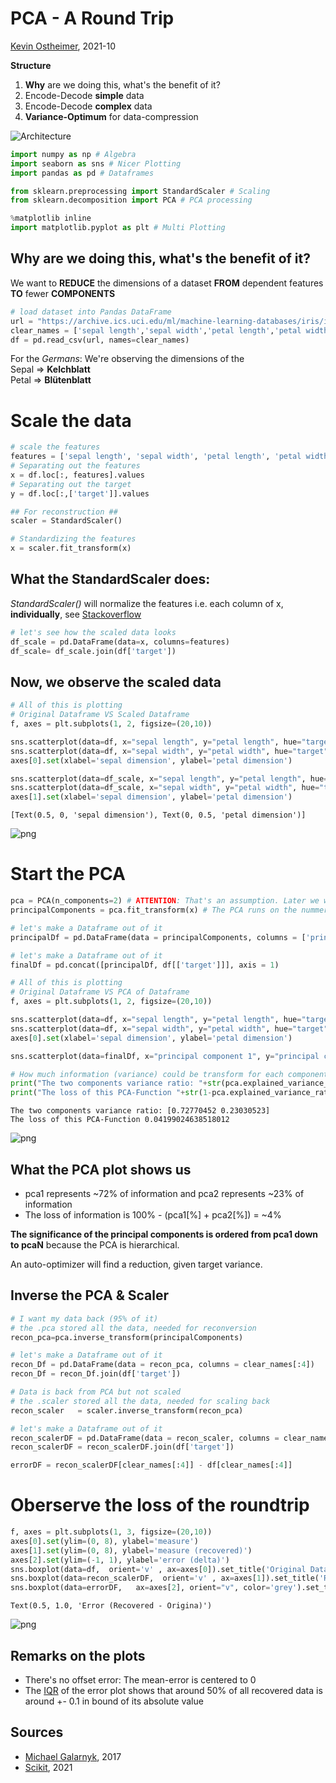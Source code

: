 # PCA - A Round Trip

[Kevin Ostheimer](https://www.impulsleistung.de), 2021-10

**Structure**
1. **Why** are we doing this, what's the benefit of it?
1. Encode-Decode **simple** data
1. Encode-Decode **complex** data
1. **Variance-Optimum** for data-compression


![Architecture](arch.png)


```python
import numpy as np # Algebra
import seaborn as sns # Nicer Plotting
import pandas as pd # Dataframes

from sklearn.preprocessing import StandardScaler # Scaling
from sklearn.decomposition import PCA # PCA processing

%matplotlib inline
import matplotlib.pyplot as plt # Multi Plotting

```

## **Why** are we doing this, what's the benefit of it?
We want to **REDUCE** the dimensions of a dataset **FROM** dependent features **TO** fewer **COMPONENTS**


```python
# load dataset into Pandas DataFrame
url = "https://archive.ics.uci.edu/ml/machine-learning-databases/iris/iris.data"
clear_names = ['sepal length','sepal width','petal length','petal width','target']
df = pd.read_csv(url, names=clear_names)
```

For the *Germans*: We're observing the dimensions of the\
Sepal => **Kelchblatt**\
Petal => **Blütenblatt**

# Scale the data


```python
# scale the features
features = ['sepal length', 'sepal width', 'petal length', 'petal width']
# Separating out the features
x = df.loc[:, features].values
# Separating out the target
y = df.loc[:,['target']].values

## For reconstruction ##
scaler = StandardScaler()

# Standardizing the features
x = scaler.fit_transform(x)
```

## What the StandardScaler does:
*StandardScaler()* will normalize the features i.e. each column of x, **individually**, see [Stackoverflow](https://stackoverflow.com/questions/40758562/can-anyone-explain-me-standardscaler)


```python
# let's see how the scaled data looks
df_scale = pd.DataFrame(data=x, columns=features)
df_scale= df_scale.join(df['target'])
```

## Now, we observe the **scaled** data



```python
# All of this is plotting
# Original Dataframe VS Scaled Dataframe
f, axes = plt.subplots(1, 2, figsize=(20,10))

sns.scatterplot(data=df, x="sepal length", y="petal length", hue="target", ax=axes[0]).set_title('Original Dataframe')
sns.scatterplot(data=df, x="sepal width", y="petal width", hue="target", ax=axes[0], legend=False)
axes[0].set(xlabel='sepal dimension', ylabel='petal dimension')

sns.scatterplot(data=df_scale, x="sepal length", y="petal length", hue="target",ax=axes[1]).set_title('Scaled Dataframe')
sns.scatterplot(data=df_scale, x="sepal width", y="petal width", hue="target",ax=axes[1], legend=False)
axes[1].set(xlabel='sepal dimension', ylabel='petal dimension')
```




    [Text(0.5, 0, 'sepal dimension'), Text(0, 0.5, 'petal dimension')]




    
![png](output_11_1.png)
    


# Start the PCA


```python
pca = PCA(n_components=2) # ATTENTION: That's an assumption. Later we want to calculate the (n_components)
principalComponents = pca.fit_transform(x) # The PCA runs on the nummeric block (numpy)

# let's make a Dataframe out of it
principalDf = pd.DataFrame(data = principalComponents, columns = ['principal component 1', 'principal component 2'])
```


```python
# let's make a Dataframe out of it
finalDf = pd.concat([principalDf, df[['target']]], axis = 1)
```


```python
# All of this is plotting
# Original Dataframe VS PCA of Dataframe
f, axes = plt.subplots(1, 2, figsize=(20,10))

sns.scatterplot(data=df, x="sepal length", y="petal length", hue="target", ax=axes[0]).set_title('Original Dataframe')
sns.scatterplot(data=df, x="sepal width", y="petal width", hue="target", ax=axes[0], legend=False).set_title('Original Dataframe')
axes[0].set(xlabel='sepal dimension', ylabel='petal dimension')

sns.scatterplot(data=finalDf, x="principal component 1", y="principal component 2", hue="target", ax=axes[1]).set_title('PCA of Dataframe')

# How much information (variance) could be transform for each component, compared to original
print("The two components variance ratio: "+str(pca.explained_variance_ratio_))
print("The loss of this PCA-Function "+str(1-pca.explained_variance_ratio_.sum()))

```

    The two components variance ratio: [0.72770452 0.23030523]
    The loss of this PCA-Function 0.04199024638518012
    


    
![png](output_15_1.png)
    


## What the PCA plot shows us
* pca1 represents ~72% of information and pca2 represents ~23% of information
* The loss of information is 100% - (pca1[%] + pca2[%]) = ~4%

**The significance of the principal components is ordered from pca1 down to pcaN** because the PCA is hierarchical.

An auto-optimizer will find a reduction, given target variance.

## Inverse the PCA & Scaler


```python
# I want my data back (95% of it)
# the .pca stored all the data, needed for reconversion
recon_pca=pca.inverse_transform(principalComponents)

# let's make a Dataframe out of it
recon_Df = pd.DataFrame(data = recon_pca, columns = clear_names[:4])
recon_Df = recon_Df.join(df['target'])
```


```python
# Data is back from PCA but not scaled
# the .scaler stored all the data, needed for scaling back
recon_scaler   = scaler.inverse_transform(recon_pca)

# let's make a Dataframe out of it
recon_scalerDF = pd.DataFrame(data = recon_scaler, columns = clear_names[:4])
recon_scalerDF = recon_scalerDF.join(df['target'])
```


```python
errorDF = recon_scalerDF[clear_names[:4]] - df[clear_names[:4]]
```

# Oberserve the loss of the roundtrip


```python
f, axes = plt.subplots(1, 3, figsize=(20,10))
axes[0].set(ylim=(0, 8), ylabel='measure')
axes[1].set(ylim=(0, 8), ylabel='measure (recovered)')
axes[2].set(ylim=(-1, 1), ylabel='error (delta)')
sns.boxplot(data=df,  orient='v' , ax=axes[0]).set_title('Original Dataframe')
sns.boxplot(data=recon_scalerDF,  orient='v' , ax=axes[1]).set_title('Recovered Dataframe')
sns.boxplot(data=errorDF,   ax=axes[2], orient="v", color='grey').set_title('Error (Recovered - Origina)')
```




    Text(0.5, 1.0, 'Error (Recovered - Origina)')




    
![png](output_22_1.png)
    


## Remarks on the plots
* There's no offset error: The mean-error is centered to 0
* The [IQR](https://en.wikipedia.org/wiki/Box_plot) of the error plot shows that around 50% of all recovered data is around +- 0.1 in bound of its absolute value

## Sources
* [Michael Galarnyk](https://towardsdatascience.com/pca-using-python-scikit-learn-e653f8989e60), 2017
* [Scikit](https://scikit-learn.org/stable/), 2021
